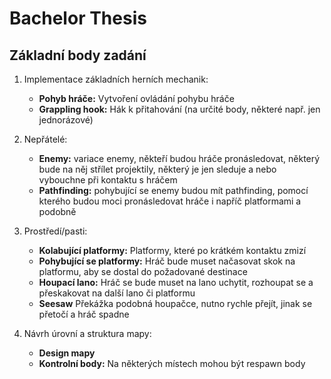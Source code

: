 # Bachelor Thesis



## Základní body zadání

1. Implementace základních herních mechanik:
    - **Pohyb hráče:** Vytvoření ovládání pohybu hráče
    - **Grappling hook:** Hák k přitahování (na určité body, některé např. jen jednorázové)

2. Nepřátelé:
    - **Enemy:** variace enemy, někteří budou hráče pronásledovat, některý bude na něj střílet projektily, některý je jen sleduje a nebo vybouchne při kontaktu s hráčem
    - **Pathfinding:** pohybující se enemy budou mít pathfinding, pomocí kterého budou moci pronásledovat hráče i napříč platformami a podobně 

4. Prostředí/pasti:
    - **Kolabující platformy:** Platformy, které po krátkém kontaktu zmizí
    - **Pohybující se platformy:** Hráč bude muset načasovat skok na platformu, aby se dostal do požadované destinace
    - **Houpací lano:** Hráč se bude muset na lano uchytit, rozhoupat se a přeskakovat na další lano či platformu
    - **Seesaw** Překážka podobná houpačce, nutno rychle přejít, jinak se přetočí a hráč spadne

5. Návrh úrovní a struktura mapy:
    - **Design mapy** 
    - **Kontrolní body:** Na některých místech mohou být respawn body